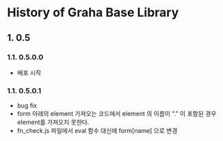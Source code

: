 # History of Graha Base Library

## 1. 0.5

### 1.1. 0.5.0.0

- 배포 시작

### 1.1. 0.5.0.1

- bug fix
- form 아래의 element 가져오는 코드에서 element 의 이름이 "." 이 포함된 경우 element를 가져오지 못한다.
- fn_check.js 파일에서 eval 함수 대신에 form[name] 으로 변경
